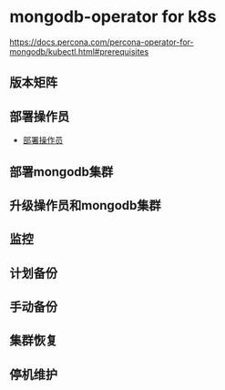 # mongodb-operator for k8s
https://docs.percona.com/percona-operator-for-mongodb/kubectl.html#prerequisites

## 版本矩阵


## 部署操作员
- [部署操作员](../README.md)

## 部署mongodb集群


## 升级操作员和mongodb集群

## 监控

## 计划备份

## 手动备份

## 集群恢复

## 停机维护